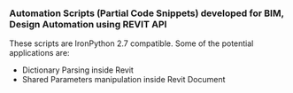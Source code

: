 ### Automation Scripts (Partial Code Snippets) developed for BIM, Design Automation using REVIT API

These scripts are IronPython 2.7 compatible. Some of the potential applications are:
- Dictionary Parsing inside Revit 
- Shared Parameters manipulation inside Revit Document 
